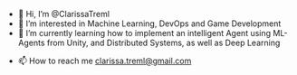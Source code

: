 - 👋 Hi, I’m @ClarissaTreml
- 👀 I’m interested in Machine Learning, DevOps and Game Development
- 🌱 I’m currently learning how to implement an intelligent Agent using ML-Agents from Unity, and Distributed Systems, as well as Deep Learning
<!---- 💞️ I’m looking to collaborate on ...--->
- 📫 How to reach me clarissa.treml@gmail.com

<!---
ClarissaTreml/ClarissaTreml is a ✨ special ✨ repository because its `README.md` (this file) appears on your GitHub profile.
You can click the Preview link to take a look at your changes.
--->
